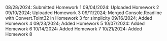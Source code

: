 08/28/2024: Submitted Homework 1
09/04/2024: Uploaded Homework 2
09/10/2024; Uploaded Homework 3
09/11/2024; Merged Console.Readline with Convert.ToInt32 in Homework 3 for simplicity
09/16/2024; Added Homework 4
09/23/2024; Added Homework 5
10/07/2024: Added Homework 6
10/14/2024: Added Homework 7
10/21/2024: Added Homework 8
